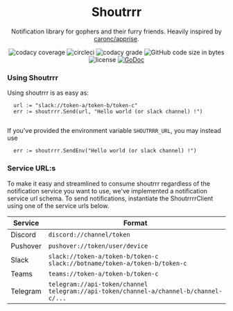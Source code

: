 <h1 align="center">
    Shoutrrr
</h1>
<p align="center">
    Notification library for gophers and their furry friends.
    Heavily inspired by <a href="https://github.com/caronc/apprise">caronc/apprise</a>.
</p>
<p align="center">
    <img
      alt="codacy coverage"
      src="https://img.shields.io/codacy/coverage/30ce077eecde418ca328f4f7868f70c8.svg?style=flat-square"
    />
    <img
      alt="circleci"
      src="https://img.shields.io/circleci/project/github/containrrr/shoutrrr/master.svg?style=flat-square"
    />
    <img
      alt="codacy grade"
      src="https://img.shields.io/codacy/grade/30ce077eecde418ca328f4f7868f70c8/master.svg?style=flat-square"
    />
    <img
      alt="GitHub code size in bytes"
      src="https://img.shields.io/github/languages/code-size/containrrr/shoutrrr.svg?style=flat-square"
    />
    <img
      alt="license"
      src="https://img.shields.io/github/license/containrrr/shoutrrr.svg?style=flat-square"
    />
    <a href="https://godoc.org/github.com/containrrr/shoutrrr">
        <img
           src="https://godoc.org/github.com/containrrr/shoutrrr?status.svg"
           alt="GoDoc"
        />
    </a>
</p>

### Using Shoutrrr

Using shoutrrr is as easy as:

```
  url := "slack://token-a/token-b/token-c"
  err := shoutrrr.Send(url, "Hello world (or slack channel) !")
   
```

If you've provided the environment variable `SHOUTRRR_URL`, you may instead use

```
  err := shoutrrr.SendEnv("Hello world (or slack channel) !")
```

### Service URL:s

To make it easy and streamlined to consume shoutrrr regardless of the notification service you want to use,
we've implemented a notification service url schema. To send notifications, instantiate the ShoutrrrrClient using one of
the service urls below.

| Service   | Format                                                                                       |
| --------- | -------------------------------------------------------------------------------------------- |
| Discord   | `discord://channel/token`                                                                    |
| Pushover  | `pushover://token/user/device`                                                               |
| Slack     | `slack://token-a/token-b/token-c`<br/>`slack://botname/token-a/token-b/token-c`              |
| Teams     | `teams://token-a/token-b/token-c`                                                            |
| Telegram  | `telegram://api-token/channel`<br/>`telegram://api-token/channel-a/channel-b/channel-c/...`  |
